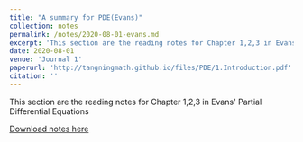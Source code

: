 ```yaml
---
title: "A summary for PDE(Evans)"
collection: notes
permalink: /notes/2020-08-01-evans.md
excerpt: 'This section are the reading notes for Chapter 1,2,3 in Evans' Partial Differential Equations'
date: 2020-08-01
venue: 'Journal 1'
paperurl: 'http://tangningmath.github.io/files/PDE/1.Introduction.pdf'
citation: ''
---
```

This section are the reading notes for Chapter 1,2,3 in Evans' Partial Differential Equations


[Download notes here](http://tangningmath.github.io/files/PDE/1.Introduction.pdf)

